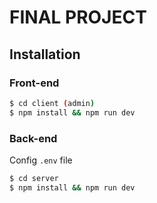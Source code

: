 # FINAL PROJECT

## Installation

### Front-end

```bash
$ cd client (admin)
$ npm install && npm run dev
```

### Back-end

Config `.env` file

```bash
$ cd server
$ npm install && npm run dev
```